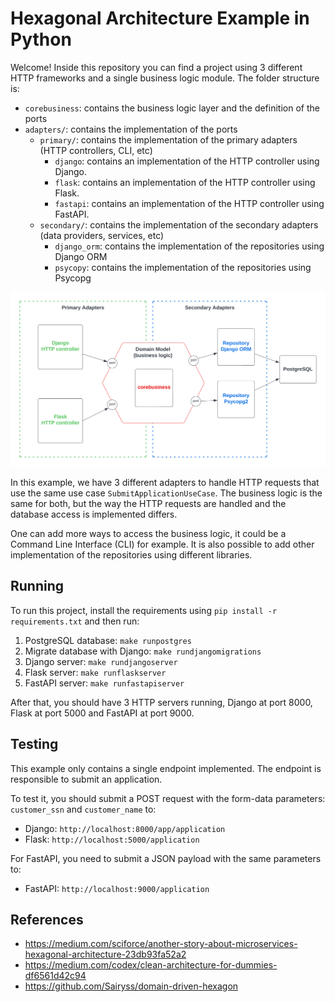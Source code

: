 # Hexagonal Architecture Example in Python

Welcome! Inside this repository you can find a project using 3 different HTTP frameworks and a single business logic module. The folder structure is:

- `corebusiness`: contains the business logic layer and the definition of the ports
- `adapters/`: contains the implementation of the ports
    - `primary/`: contains the implementation of the primary adapters (HTTP controllers, CLI, etc)
        - `django`: contains an implementation of the HTTP controller using Django.
        - `flask`: contains an implementation of the HTTP controller using Flask.
        - `fastapi`: contains an implementation of the HTTP controller using FastAPI.
    - `secondary/`: contains the implementation of the secondary adapters (data providers, services, etc)
        - `django_orm`: contains the implementation of the repositories using Django ORM
        - `psycopy`: contains the implementation of the repositories using Psycopg

![](docs/python-hex.png)

In this example, we have 3 different adapters to handle HTTP requests that use the same use case `SubmitApplicationUseCase`. The business logic is the same for both, but the way the HTTP requests are handled and the database access is implemented differs.

One can add more ways to access the business logic, it could be a Command Line Interface (CLI) for example. It is also possible to add other implementation of the repositories using different libraries.

## Running

To run this project, install the requirements using `pip install -r requirements.txt` and then run:

1. PostgreSQL database: `make runpostgres`
2. Migrate database with Django: `make rundjangomigrations`
3. Django server: `make rundjangoserver`
4. Flask server: `make runflaskserver`
5. FastAPI server: `make runfastapiserver`

After that, you should have 3 HTTP servers running, Django at port 8000, Flask at port 5000 and FastAPI at port 9000.

## Testing

This example only contains a single endpoint implemented. The endpoint is responsible to submit an application.

To test it, you should submit a POST request with the form-data parameters: `customer_ssn` and `customer_name` to:

- Django: `http://localhost:8000/app/application`
- Flask: `http://localhost:5000/application`

For FastAPI, you need to submit a JSON payload with the same parameters to:

- FastAPI: `http://localhost:9000/application`

## References

- https://medium.com/sciforce/another-story-about-microservices-hexagonal-architecture-23db93fa52a2
- https://medium.com/codex/clean-architecture-for-dummies-df6561d42c94
- https://github.com/Sairyss/domain-driven-hexagon
